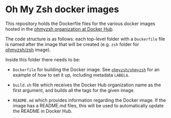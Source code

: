 # Oh My Zsh docker images

This repository holds the Dockerfile files for the various docker images hosted in the
[ohmyzsh organization at Docker Hub](https://hub.docker.com/u/ohmyzsh).

The code structure is as follows: each top-level folder with a `Dockerfile` file is named after
the image that will be created (e.g. `zsh` folder for [ohmyzsh/zsh](https://hub.docker.com/r/ohmyzsh/zsh)
image).

Inside this folder there needs to be:

- `Dockerfile` for building the Docker image. See [`ohmyzsh/ohmyzsh`](ohmyzsh/Dockerfile) for
  an example of how to set it up, including metadata `LABEL`s.

- `build.sh` file which receives the Docker Hub organization name as the first argument,
  and builds all the tags for the given image.

- `README.md` which provides information regarding the Docker image. If the image has a README.md
  files, this will be used to automatically update the README in Docker Hub.
  
